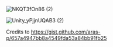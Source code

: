 ![NKQT3fOn86 (2)](https://user-images.githubusercontent.com/56489372/225425849-a149e08b-0849-4ecf-be5f-62fca44433b8.gif)

![Unity_yPjjnUQAB3 (2)](https://user-images.githubusercontent.com/56489372/225425898-6901405a-ab44-4b09-a6cc-0af1e755d981.gif)

Credits to https://gist.github.com/aras-p/657a4947bb8a4549fda53a84bb91fb25
